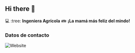 ## Hi there 👋

:computer: :tree: **Ingeniera Agrícola**
:family: **¡La mamá más felíz del mindo!**

### Datos de contacto

![Website](https://img.shields.io/website?url=https%3A%2F%2Fwww.linkedin.com%2Fin%2Falexandra-ortiz-rocha-180a008b%2F)